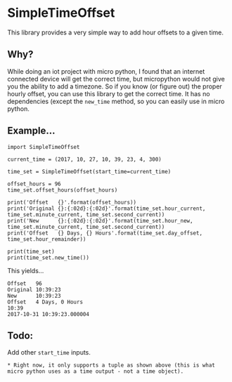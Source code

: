 SimpleTimeOffset
================

This library provides a very simple way to add hour offsets to a given time.

Why?
----
While doing an iot project with micro python, I found that an internet connected device will get the correct time, but micropython would not give you the ability to add a timezone. So if you know (or figure out) the proper hourly offset, you can use this library to get the correct time.
It has no dependencies (except the `new_time` method, so you can easily use in micro python.

Example...
----------

```
import SimpleTimeOffset

current_time = (2017, 10, 27, 10, 39, 23, 4, 300)

time_set = SimpleTimeOffset(start_time=current_time)

offset_hours = 96
time_set.offset_hours(offset_hours)

print('Offset   {}'.format(offset_hours))
print('Original {}:{:02d}:{:02d}'.format(time_set.hour_current, time_set.minute_current, time_set.second_current))
print('New      {}:{:02d}:{:02d}'.format(time_set.hour_new, time_set.minute_current, time_set.second_current))
print('Offset   {} Days, {} Hours'.format(time_set.day_offset, time_set.hour_remainder))

print(time_set)
print(time_set.new_time())
```
This yields...

```
Offset   96
Original 10:39:23
New      10:39:23
Offset   4 Days, 0 Hours
10:39
2017-10-31 10:39:23.000004
```

Todo:
-----
Add other `start_time` inputs.

    * Right now, it only supports a tuple as shown above (this is what micro python uses as a time output - not a time object).
